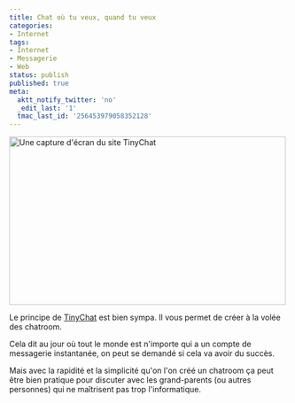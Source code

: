 ```yaml
---
title: Chat où tu veux, quand tu veux
categories:
- Internet
tags:
- Internet
- Messagerie
- Web
status: publish
published: true
meta:
  aktt_notify_twitter: 'no'
  _edit_last: '1'
  tmac_last_id: '256453979058352128'
---
```

<img class="alignnone size-medium wp-image-1039" title="Une capture d'écran du site TinyChat" src="https://dlgjp9x71cipk.cloudfront.net/2009/02/tinychat-499x304.png" alt="Une capture d'écran du site TinyChat" width="499" height="304" />

Le principe de <a href="https://www.tinychat.com/" title="Lien vers le site tinychat.com">TinyChat</a> est bien sympa. Il vous permet de créer à la volée des chatroom.

Cela dit au jour où tout le monde est n'importe qui a un compte de messagerie instantanée, on peut se demandé si cela va avoir du succès.

Mais avec la rapidité et la simplicité qu'on l'on créé un chatroom ça peut être bien pratique pour discuter avec les grand-parents (ou autres personnes) qui ne maîtrisent pas trop l'informatique.

